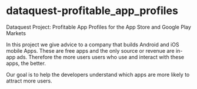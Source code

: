 # dataquest-profitable_app_profiles
Dataquest Project: Profitable App Profiles for the App Store and Google Play Markets

In this project we give advice to a company that builds Android and iOS mobile Apps. These are free apps and the only source or revenue are in-app ads. Therefore the more users users who use and interact with these apps, the better.

Our goal is to help the developers understand which apps are more likely to attract more users.
